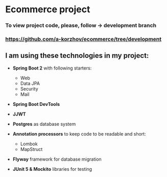 # Ecommerce project

### To view project code, please, follow -> development branch
### https://github.com/a-korzhov/ecommerce/tree/development

## I am using these technologies in my project:

- **Spring Boot 2**  with following starters:
  
  - Web
  - Data JPA
  - Security
  - Mail

- **Spring Boot DevTools**

- **JJWT**

- **Postgres** as database system

- **Annotation processors** to keep code to be readable and short:
  
  - Lombok
  - MapStruct

- **Flyway** framework for database migration

- **JUnit 5 & Mockito** libraries for testing